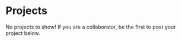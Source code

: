 # Projects
No projects to show! If you are a collaborator, be the first to post your project below.
